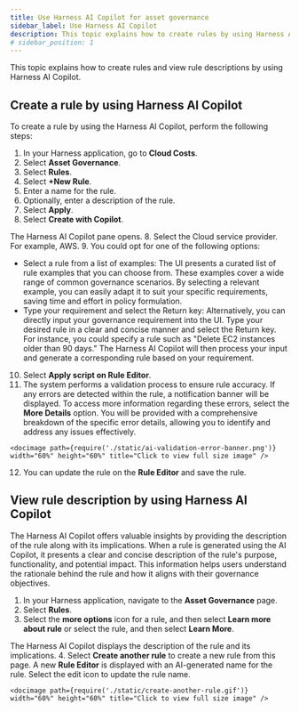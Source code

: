```yaml
---
title: Use Harness AI Copilot for asset governance
sidebar_label: Use Harness AI Copilot  
description: This topic explains how to create rules by using Harness AI Copilot.
# sidebar_position: 1
---
```


This topic explains how to create rules and view rule descriptions by using Harness AI Copilot.

## Create a rule by using Harness AI Copilot

To create a rule by using the Harness AI Copilot, perform the following steps: 

1. In your Harness application, go to **Cloud Costs**.
2. Select **Asset Governance**.
3. Select **Rules**.
3. Select **+New Rule**. 
4. Enter a name for the rule.
5. Optionally, enter a description of the rule.
6. Select **Apply**.
7. Select **Create with Copilot**.

  The Harness AI Copilot pane opens.
8. Select the Cloud service provider. For example, AWS.
9. You could opt for one of the following options: 

  * Select a rule from a list of examples: The UI presents a curated list of rule examples that you can choose from. These examples cover a wide range of common governance scenarios. By selecting a relevant example, you can easily adapt it to suit your specific requirements, saving time and effort in policy formulation.
  * Type your requirement and select the Return key: Alternatively, you can directly input your governance requirement into the UI. Type your desired rule in a clear and concise manner and select the Return key. For instance, you could specify a rule such as "Delete EC2 instances older than 90 days." The Harness AI Copilot will then process your input and generate a corresponding rule based on your requirement.


10.  Select **Apply script on Rule Editor**.
11.  The system performs a validation process to ensure rule accuracy. If any errors are detected within the rule, a notification banner will be displayed. To access more information regarding these errors, select the **More Details** option. You will be provided with a comprehensive breakdown of the specific error details, allowing you to identify and address any issues effectively. 

    <docimage path={require('./static/ai-validation-error-banner.png')} width="60%" height="60%" title="Click to view full size image" />
12. You can update the rule on the **Rule Editor** and save the rule.

## View rule description by using Harness AI Copilot

The Harness AI Copilot offers valuable insights by providing the description of the rule along with its implications. When a rule is generated using the AI Copilot, it presents a clear and concise description of the rule's purpose, functionality, and potential impact. This information helps users understand the rationale behind the rule and how it aligns with their governance objectives. 
1. In your Harness application, navigate to the **Asset Governance** page.
2. Select **Rules**.
3. Select the **more options** icon for a rule, and then select **Learn more about rule** or select the rule, and then select **Learn More**.

  The Harness AI Copilot displays the description of the rule and its implications.
4. Select **Create another rule** to create a new rule from this page. A new **Rule Editor** is displayed with an AI-generated name for the rule. Select the edit icon to update the rule name.

    <docimage path={require('./static/create-another-rule.gif')} width="60%" height="60%" title="Click to view full size image" />

   